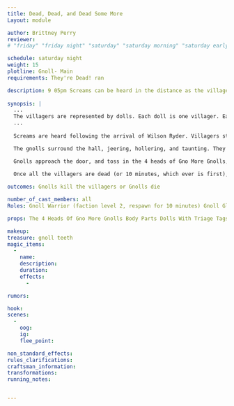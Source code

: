 ```yaml
---
title: Dead, Dead, and Dead Some More
Layout: module

author: Brittney Perry
reviewer: 
# "friday" "friday night" "saturday" "saturday morning" "saturday early afternoon" "saturday early evening" "saturday night" "reaction" "tavern setup" "townsfolk" "randoms"

schedule: saturday night
weight: 15
plotline: Gnoll- Main
requirements: They're Dead! ran

description: 9 05pm Screams can be heard in the distance as the villagers return to the hall to seek shelter and protection (pt. 1 final fight)
 
synopsis: |
  ...
  The villagers are represented by dolls. Each doll is one villager. Each doll is fitted with a triage tag. This tag signifies if the villager is alive or not. When the villagers are taken and killed, the NPC will remove the tag and give it to the marshal (alternate, if the head is removable, the head should be removed and given to the marshal) 
  ...
  
  Screams are heard following the arrival of Wilson Ryder. Villagers start to run into the building (dolls carried by NPCs that are out of game). Screams continue to be heard while the villagers enter the hall. 20 villagers arrive and then the screaming stops. Then the drumming starts.

  The gnolls surround the hall, jeering, hollering, and taunting. They are carrying body parts and start throwing them at the entrance to the hall. 

  Gnolls approach the door, and toss in the 4 heads of Gno More Gnolls, along with other body parts. They retreat to the group, and try to draw out the adventurers, away from the villagers. The gnoll's goal is to kill the villagers, along with the adventurers. The gnolls will run into the hall, abduct (following carrying rules) or kill a villager, and then leave (will only kill one at a time). The villagers will remain 'dying' as long as there is fighting going on. A villager can be healed, and the tag (head) retrieved from the marshal to put back on the doll. Once the fighting stops (for one minute), the villagers without tags will die and not be able to be healed.

  Once all the villagers are dead (or 10 minutes, which ever is first), drumming will start, and the gnolls will stop attacking and retreat to the edge of the fighting area.  
  
outcomes: Gnolls kill the villagers or Gnolls die

number_of_cast_members: all
Roles: Gnoll Warrior (faction level 2, respawn for 10 minutes) Gnoll Glutton (faction level 2) x3

props: The 4 Heads Of Gno More Gnolls Body Parts Dolls With Triage Tags Drums

makeup: 
treasure: gnoll teeth 
magic_items:
  - 
    name: 
    description:  
    duration: 
    effects: 
      - 

rumors: 

hook: 
scenes: 
  - 
    oog: 
    ig: 
    flee_point: 

non_standard_effects: 
rules_clarifications: 
craftsman_information: 
transformations: 
running_notes: 


---
```

